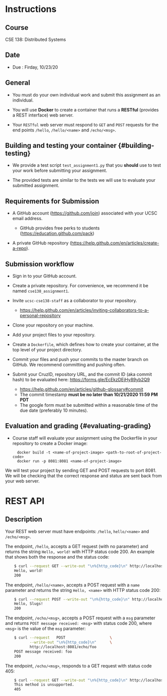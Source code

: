Instructions
============

Course
-------
CSE 138: Distributed Systems

Date
-------
- Due     : Firday, 10/23/20

General
-------

- You must do your own individual work and submit this assignment as an individual.

- You will use **Docker** to create a container that runs a **RESTful** (provides a REST interface)
  web server.

- Your `RESTful` web server must respond to `GET` and `POST` requests for the end points `/hello`,
`/hello/<name>` and `/echo/<msg>`.

Building and testing your container {#building-testing}
-----------------------------------

- We provide a test script `test_assignment1.py` that you **should** use to test your work before
  submitting your assignment.

- The provided tests are similar to the tests we will use to evaluate your submitted assignment.

Requirements for Submission
---------------------------

- A GitHub account (https://github.com/join) associated with your UCSC email address.

    - GitHub provides free perks to students (https://education.github.com/pack)

- A private GitHub repository (https://help.github.com/en/articles/create-a-repo).

Submission workflow
-------------------

- Sign in to your GitHub account.

- Create a private repository. For convenience, we recommend it be named `cse138_assignment1`.

- Invite `ucsc-cse138-staff` as a collaborator to your repository.

    - https://help.github.com/en/articles/inviting-collaborators-to-a-personal-repository

- Clone your repository on your machine.

- Add your project files to your repository.

- Create a `Dockerfile`, which defines how to create your container, at the top level of your
  project directory. 

- Commit your files and push your commits to the master branch on GitHub. We recommend committing
  and pushing often.

- Submit your CruzID, repository URL, and the commit ID (aka commit hash) to be evaluated here:
    https://forms.gle/EcEkzDEjHy89yb2Q9
    
    - https://help.github.com/en/articles/github-glossary#commit
    - The commit timestamp **must be no later than 10/21/2020 11:59 PM PDT**
    - The google form must be submitted within a reasonable time of the due date (preferably 10 minutes).

Evaluation and grading {#evaluating-grading}
----------------------

- Course staff will evaluate your assignment using the Dockerfile in your repository to create a Docker image:

        docker build -t <name-of-project-image> <path-to-root-of-project-code>
        docker run -p 8081:8081 <name-of-project-image>

We will test your project by sending GET and POST requests to port 8081. We will be checking that
the correct response and status are sent back from your web server.

REST API
========

Description
-----------

Your REST web server must have endpoints: `/hello`, `hello/<name>` and `/echo/<msg>`.

The endpoint, `/hello`, accepts a GET request (with no parameter) and returns the string `Hello,
world!` with HTTP status code 200. An example that shows both the response and the status code:

```bash
    $ curl --request GET --write-out "\n%{http_code}\n" http://localhost:8081/hello
    Hello, world!
    200
```

The endpoint, `/hello/<name>`, accepts a POST request with a `name` parameter and returns the string 
`Hello, <name>` with HTTP status code 200:

```bash
    $ curl --request POST --write-out "\n%{http_code}\n" http://localhost:8081/hello/Slugs
    Hello, Slugs!
    200
```

The endpoint, `/echo/<msg>`, accepts a POST request with a `msg` parameter and returns `POST
message received: <msg>` with status code 200, where `<msg>` is the value of the `msg` parameter:

```bash
    $ curl --request   POST                    \
           --write-out "\n%{http_code}\n"      \
           http://localhost:8081/echo/foo
    POST message received: foo
    200
```

The endpoint, `/echo/<msg>`, responds to a GET request with status code 405:

```bash
    $ curl --request GET --write-out "\n%{http_code}\n" http://localhost:8081/echo/foo
    This method is unsupported.
    405
```
